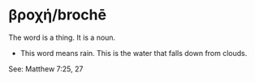 # βροχή/brochē
The word is a thing. It is a noun.

* This word means rain. This is the water that falls down from clouds. 

See: Matthew 7:25, 27
